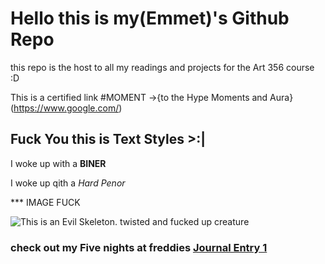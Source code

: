 # Hello this is my(Emmet)'s Github Repo

this repo is the host to all my readings and projects for the Art 356 course :D

This is a certified link #MOMENT ->{to the Hype Moments and Aura}(https://www.google.com/)

## Fuck You this is Text Styles >:|

I woke up with a **BINER**

I woke up qith a *Hard Penor*

*** IMAGE FUCK

![This is an Evil Skeleton. twisted and fucked up creature](https://live.staticflickr.com/1430/1357709945_c78ccfbbe9_c.jpg)

### check out my Five nights at freddies [Journal Entry 1](/journal/Chapter1.md)

